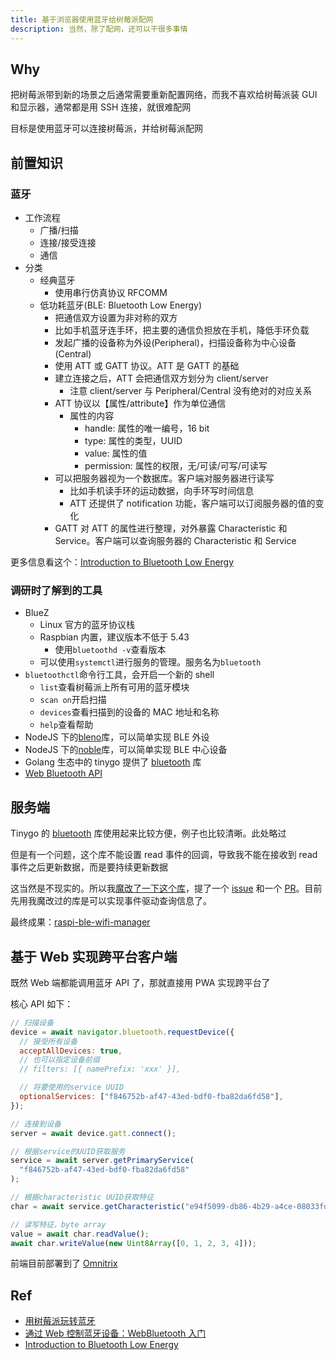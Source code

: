 ```yaml
---
title: 基于浏览器使用蓝牙给树莓派配网
description: 当然，除了配网，还可以干很多事情
---
```


## Why

把树莓派带到新的场景之后通常需要重新配置网络，而我不喜欢给树莓派装 GUI 和显示器，通常都是用 SSH 连接，就很难配网

目标是使用蓝牙可以连接树莓派，并给树莓派配网

## 前置知识

### 蓝牙

- 工作流程
  - 广播/扫描
  - 连接/接受连接
  - 通信
- 分类
  - 经典蓝牙
    - 使用串行仿真协议 RFCOMM
  - 低功耗蓝牙(BLE: Bluetooth Low Energy)
    - 把通信双方设置为非对称的双方
    - 比如手机蓝牙连手环，把主要的通信负担放在手机，降低手环负载
    - 发起广播的设备称为外设(Peripheral)，扫描设备称为中心设备(Central)
    - 使用 ATT 或 GATT 协议。ATT 是 GATT 的基础
    - 建立连接之后，ATT 会把通信双方划分为 client/server
      - 注意 client/server 与 Peripheral/Central 没有绝对的对应关系
    - ATT 协议以【属性/attribute】作为单位通信
      - 属性的内容
        - handle: 属性的唯一编号，16 bit
        - type: 属性的类型，UUID
        - value: 属性的值
        - permission: 属性的权限，无/可读/可写/可读写
    - 可以把服务器视为一个数据库。客户端对服务器进行读写
      - 比如手机读手环的运动数据，向手环写时间信息
      - ATT 还提供了 notification 功能，客户端可以订阅服务器的值的变化
    - GATT 对 ATT 的属性进行整理，对外暴露 Characteristic 和 Service。客户端可以查询服务器的 Characteristic 和 Service

更多信息看这个：[Introduction to Bluetooth Low Energy](https://learn.adafruit.com/introduction-to-bluetooth-low-energy/gatt)

### 调研时了解到的工具

- BlueZ
  - Linux 官方的蓝牙协议栈
  - Raspbian 内置，建议版本不低于 5.43
    - 使用`bluetoothd -v`查看版本
  - 可以使用`systemctl`进行服务的管理。服务名为`bluetooth`
- `bluetoothctl`命令行工具，会开启一个新的 shell
  - `list`查看树莓派上所有可用的蓝牙模块
  - `scan on`开启扫描
  - `devices`查看扫描到的设备的 MAC 地址和名称
  - `help`查看帮助
- NodeJS 下的[bleno](https://github.com/noble/bleno)库，可以简单实现 BLE 外设
- NodeJS 下的[noble](https://github.com/sandeepmistry/noble)库，可以简单实现 BLE 中心设备
- Golang 生态中的 tinygo 提供了 [bluetooth](https://github.com/tinygo-org/bluetooth) 库
- [Web Bluetooth API](https://developer.mozilla.org/en-US/docs/Web/API/Web_Bluetooth_API)

## 服务端

Tinygo 的 [bluetooth](https://github.com/tinygo-org/bluetooth) 库使用起来比较方便，例子也比较清晰。此处略过

但是有一个问题，这个库不能设置 read 事件的回调，导致我不能在接收到 read 事件之后更新数据，而是要持续更新数据

这当然是不现实的。所以我[魔改了一下这个库](https://github.com/DiscreteTom/bluetooth)，提了一个 [issue](https://github.com/tinygo-org/bluetooth/issues/94) 和一个 [PR](https://github.com/tinygo-org/bluetooth/pull/95)。目前先用我魔改过的库是可以实现事件驱动查询信息了。

最终成果：[raspi-ble-wifi-manager](https://github.com/DiscreteTom/raspi-ble-wifi-manager)

## 基于 Web 实现跨平台客户端

既然 Web 端都能调用蓝牙 API 了，那就直接用 PWA 实现跨平台了

核心 API 如下：

```js
// 扫描设备
device = await navigator.bluetooth.requestDevice({
  // 接受所有设备
  acceptAllDevices: true,
  // 也可以指定设备前缀
  // filters: [{ namePrefix: 'xxx' }],

  // 将要使用的service UUID
  optionalServices: ["f846752b-af47-43ed-bdf0-fba82da6fd58"],
});

// 连接到设备
server = await device.gatt.connect();

// 根据service的UUID获取服务
service = await server.getPrimaryService(
  "f846752b-af47-43ed-bdf0-fba82da6fd58"
);

// 根据characteristic UUID获取特征
char = await service.getCharacteristic("e94f5099-db86-4b29-a4ce-08033fda1a7d");

// 读写特征，byte array
value = await char.readValue();
await char.writeValue(new Uint8Array([0, 1, 2, 3, 4]));
```

前端目前部署到了 [Omnitrix](https://discretetom.github.io/Omnitrix/raspi-wifi-manager)

## Ref

- [用树莓派玩转蓝牙](https://www.cnblogs.com/vamei/p/6753531.html)
- [通过 Web 控制蓝牙设备：WebBluetooth 入门](https://blog.csdn.net/eyeofangel/article/details/87890418)
- [Introduction to Bluetooth Low Energy](https://learn.adafruit.com/introduction-to-bluetooth-low-energy/introduction)
